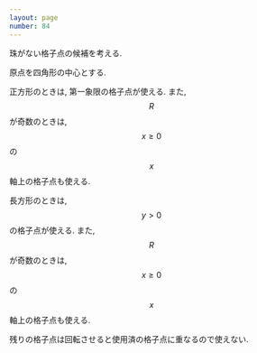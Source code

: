 ```yaml
---
layout: page
number: 84
---
```

珠がない格子点の候補を考える.

原点を四角形の中心とする.

正方形のときは, 第一象限の格子点が使える. また, $$ R $$ が奇数のときは, $$ x \geq 0 $$ の $$ x $$ 軸上の格子点も使える.

長方形のときは, $$ y > 0 $$ の格子点が使える. また, $$ R $$ が奇数のときは, $$ x \geq 0 $$ の $$ x $$ 軸上の格子点も使える.

残りの格子点は回転させると使用済の格子点に重なるので使えない.
